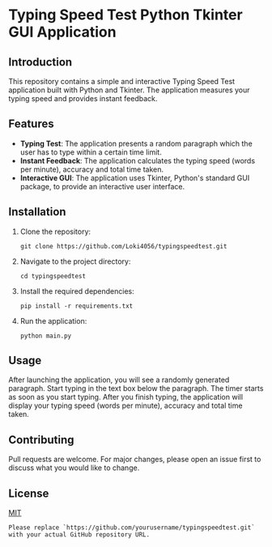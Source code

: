 # Typing Speed Test Python Tkinter GUI Application

## Introduction

This repository contains a simple and interactive Typing Speed Test application built with Python and Tkinter. The application measures your typing speed and provides instant feedback.

## Features

- **Typing Test**: The application presents a random paragraph which the user has to type within a certain time limit.
- **Instant Feedback**: The application calculates the typing speed (words per minute), accuracy and total time taken.
- **Interactive GUI**: The application uses Tkinter, Python's standard GUI package, to provide an interactive user interface.

## Installation

1. Clone the repository:
   ```
   git clone https://github.com/Loki4056/typingspeedtest.git
   ```
2. Navigate to the project directory:
   ```
   cd typingspeedtest
   ```
3. Install the required dependencies:
   ```
   pip install -r requirements.txt
   ```
4. Run the application:
   ```
   python main.py
   ```

## Usage

After launching the application, you will see a randomly generated paragraph. Start typing in the text box below the paragraph. The timer starts as soon as you start typing.
After you finish typing, the application will display your typing speed (words per minute), accuracy and total time taken.

## Contributing

Pull requests are welcome. For major changes, please open an issue first to discuss what you would like to change.

## License

[MIT](https://choosealicense.com/licenses/mit/)
```
Please replace `https://github.com/yourusername/typingspeedtest.git` with your actual GitHub repository URL.
